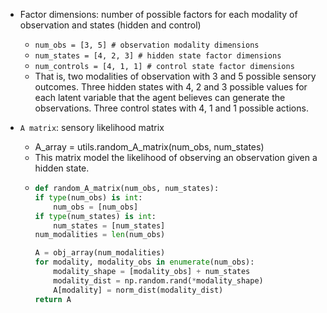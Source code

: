 - Factor dimensions: number of possible factors for each modality of observation and states (hidden and control)
  - `num_obs = [3, 5] # observation modality dimensions`
  - `num_states = [4, 2, 3] # hidden state factor dimensions`
  - `num_controls = [4, 1, 1] # control state factor dimensions`
  - That is, two modalities of observation with 3 and 5 possible sensory outcomes. Three hidden states with 4, 2 and 3 possible values for each latent variable that the agent believes can generate the observations. Three control states with 4, 1 and 1 possible actions. 

- `A matrix`: sensory likelihood matrix 
  - A_array = utils.random_A_matrix(num_obs, num_states)
  - This matrix model the likelihood of observing an observation given a hidden state.  
  - ```python
    def random_A_matrix(num_obs, num_states):
    if type(num_obs) is int:
        num_obs = [num_obs]
    if type(num_states) is int:
        num_states = [num_states]
    num_modalities = len(num_obs)

    A = obj_array(num_modalities)
    for modality, modality_obs in enumerate(num_obs):
        modality_shape = [modality_obs] + num_states
        modality_dist = np.random.rand(*modality_shape)
        A[modality] = norm_dist(modality_dist)
    return A 
    ```